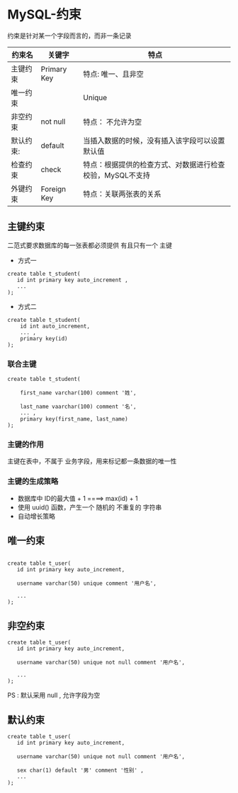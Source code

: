 # MySQL-约束
约束是针对某一个字段而言的，而非一条记录 

|约束名|关键字|特点|
|----|-----|-----|
|主键约束|Primary Key |特点: 唯一、且非空||
|唯一约束||Unique | 特点: 唯一|
|非空约束|not null|特点： 不允许为空|
|默认约束:|default | 当插入数据的时候，没有插入该字段可以设置默认值|
|检查约束|check|特点：根据提供的检查方式、对数据进行检查校验，MySQL不支持|
|外键约束|Foreign Key| 特点：关联两张表的关系 |

## 主键约束 

二范式要求数据库的每一张表都必须提供 有且只有一个 主键

- 方式一

```
create table t_student(
   id int primary key auto_increment ,
   ...
);

```

- 方式二

```
create table t_student(
	id int auto_increment, 
	... ,
	primary key(id)
);

```

### 联合主键 

```
create table t_student(

	first_name varchar(100) comment '姓',
	
	last_name vaarchar(100) comment '名',
	... ,
	primary key(first_name, last_name)
);
```

### 主键的作用

主键在表中，不属于 业务字段，用来标记都一条数据的唯一性

### 主键的生成策略

- 数据库中 ID的最大值 + 1   ====>  max(id) + 1
- 使用 uuid() 函数，产生一个 随机的 不重复的 字符串
- 自动增长策略 


## 唯一约束 

```

create table t_user(
   id int primary key auto_increment, 
   
   username varchar(50) unique comment '用户名', 
   
   ...
);

```

## 非空约束

```
create table t_user(
   id int primary key auto_increment, 
   
   username varchar(50) unique not null comment '用户名', 
   
   ...
);
```
PS : 默认采用 null  , 允许字段为空 

## 默认约束 

```
create table t_user(
   id int primary key auto_increment, 
   
   username varchar(50) unique not null comment '用户名', 
   
   sex char(1) default '男' comment '性别' ,
   ...
);
```